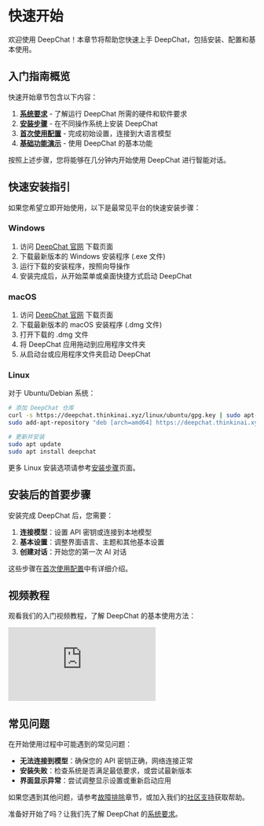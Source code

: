# 快速开始

欢迎使用 DeepChat！本章节将帮助您快速上手 DeepChat，包括安装、配置和基本使用。

## 入门指南概览

快速开始章节包含以下内容：

1. [**系统要求**](./requirements.md) - 了解运行 DeepChat 所需的硬件和软件要求
2. [**安装步骤**](./installation.md) - 在不同操作系统上安装 DeepChat
3. [**首次使用配置**](./initial-setup.md) - 完成初始设置，连接到大语言模型
4. [**基础功能演示**](./basic-demo.md) - 使用 DeepChat 的基本功能

按照上述步骤，您将能够在几分钟内开始使用 DeepChat 进行智能对话。

## 快速安装指引

如果您希望立即开始使用，以下是最常见平台的快速安装步骤：

### Windows

1. 访问 [DeepChat 官网](https://deepchat.thinkinai.xyz/) 下载页面
2. 下载最新版本的 Windows 安装程序 (.exe 文件)
3. 运行下载的安装程序，按照向导操作
4. 安装完成后，从开始菜单或桌面快捷方式启动 DeepChat

### macOS

1. 访问 [DeepChat 官网](https://deepchat.thinkinai.xyz/) 下载页面
2. 下载最新版本的 macOS 安装程序 (.dmg 文件)
3. 打开下载的 .dmg 文件
4. 将 DeepChat 应用拖动到应用程序文件夹
5. 从启动台或应用程序文件夹启动 DeepChat

### Linux

对于 Ubuntu/Debian 系统：

```bash
# 添加 DeepChat 仓库
curl -s https://deepchat.thinkinai.xyz/linux/ubuntu/gpg.key | sudo apt-key add -
sudo add-apt-repository "deb [arch=amd64] https://deepchat.thinkinai.xyz/linux/ubuntu stable main"

# 更新并安装
sudo apt update
sudo apt install deepchat
```

更多 Linux 安装选项请参考[安装步骤](./installation.md)页面。

## 安装后的首要步骤

安装完成 DeepChat 后，您需要：

1. **连接模型**：设置 API 密钥或连接到本地模型
2. **基本设置**：调整界面语言、主题和其他基本设置
3. **创建对话**：开始您的第一次 AI 对话

这些步骤在[首次使用配置](./initial-setup.md)中有详细介绍。

## 视频教程

观看我们的入门视频教程，了解 DeepChat 的基本使用方法：

<div class="video-container">
  <iframe src="https://player.bilibili.com/player.html?aid=123456789&bvid=BV1xx411c7mD&cid=123456789&page=1" scrolling="no" border="0" frameborder="no" framespacing="0" allowfullscreen="true"> </iframe>
</div>

## 常见问题

在开始使用过程中可能遇到的常见问题：

- **无法连接到模型**：确保您的 API 密钥正确，网络连接正常
- **安装失败**：检查系统是否满足最低要求，或尝试最新版本
- **界面显示异常**：尝试调整显示设置或重新启动应用

如果您遇到其他问题，请参考[故障排除](../troubleshooting/)章节，或加入我们的[社区支持](../community/)获取帮助。

准备好开始了吗？让我们先了解 DeepChat 的[系统要求](./requirements.md)。 